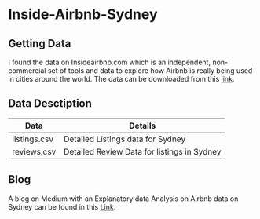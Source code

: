 # Inside-Airbnb-Sydney

## Getting Data

I found the data on Insideairbnb.com which is an independent, non-commercial set of tools and data to explore how Airbnb is really being used in cities around the world. The data can be downloaded from this [link](http://insideairbnb.com/get-the-data.html).

## Data Desctiption
Data  | Details
------------- | -------------
listings.csv  | Detailed Listings data for Sydney
reviews.csv  | Detailed Review Data for listings in Sydney

## Blog
A blog on Medium with an Explanatory data Analysis on Airbnb data on Sydney can be found in this [Link](https://medium.com/@vishalkrishna.bhosle/analysis-of-airbnb-in-sydney-f49065373ca2).
